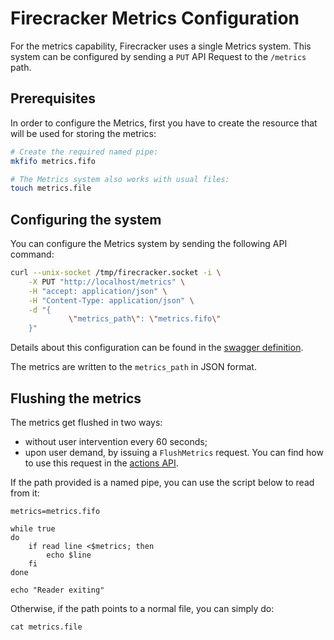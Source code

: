 # Firecracker Metrics Configuration

For the metrics capability, Firecracker uses a single Metrics system.
This system can be configured by sending a `PUT` API Request to the
`/metrics` path.

## Prerequisites

In order to configure the Metrics, first you have to create the resource
that will be used for storing the metrics:

```bash
# Create the required named pipe:
mkfifo metrics.fifo

# The Metrics system also works with usual files:
touch metrics.file
```

## Configuring the system

You can configure the Metrics system by sending the following API command:

```bash
curl --unix-socket /tmp/firecracker.socket -i \
    -X PUT "http://localhost/metrics" \
    -H "accept: application/json" \
    -H "Content-Type: application/json" \
    -d "{
             \"metrics_path\": \"metrics.fifo\"
    }"
```

Details about this configuration can be found in the
[swagger definition](../src/api_server/swagger/firecracker.yaml).

The metrics are written to the `metrics_path` in JSON format.

## Flushing the metrics

The metrics get flushed in two ways:

* without user intervention every 60 seconds;
* upon user demand, by issuing a `FlushMetrics` request. You can
find how to use this request in the [actions API](api_requests/actions.md).

If the path provided is a named pipe, you can use the script below to
read from it:

```shell script
metrics=metrics.fifo

while true
do
    if read line <$metrics; then
        echo $line
    fi
done

echo "Reader exiting"

```

Otherwise, if the path points to a normal file, you can simply do:

```shell script
cat metrics.file
```
